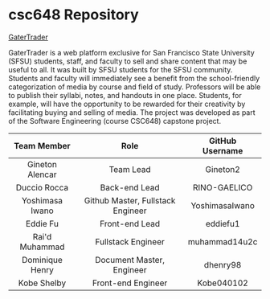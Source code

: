 # csc648 Repository

[GaterTrader](https://gatertrader.com/)

GaterTrader is a web platform exclusive for San Francisco State University (SFSU) students, staff, and faculty to sell and share content that may be useful to all. It was built by SFSU students for the SFSU community. Students and faculty will immediately see a benefit from the school-friendly categorization of media by course and field of study. Professors will be able to publish their syllabi, notes, and handouts in one place. Students, for example, will have the opportunity to be rewarded for their creativity by facilitating buying and selling of media. The project was developed as part of the Software Engineering (course CSC648) capstone project.

|   Team Member   |        Role        | GitHub Username |
|      :---:      |       :---:        |      :---:      |
| Gineton Alencar |    Team Lead       |     Gineton2    |
| Duccio Rocca    |   Back-end Lead    |   RINO-GAELICO  |
| Yoshimasa Iwano | Github Master, Fullstack Engineer| YoshimasaIwano |
| Eddie Fu        |   Front-end Lead   |     eddiefu1    |
| Rai'd Muhammad  | Fullstack Engineer |  muhammad14u2c  |
| Dominique Henry |   Document Master, Engineer  |     dhenry98    |
| Kobe Shelby     | Front-end Engineer |    Kobe040102   |

